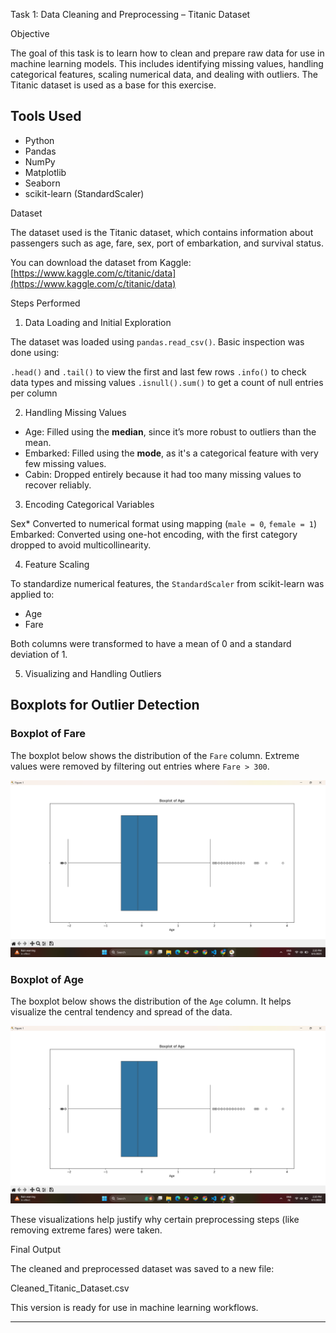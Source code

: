 
Task 1: Data Cleaning and Preprocessing – Titanic Dataset

Objective

The goal of this task is to learn how to clean and prepare raw data for use in machine learning models. This includes identifying missing values, handling categorical features, scaling numerical data, and dealing with outliers. The Titanic dataset is used as a base for this exercise.



## Tools Used

* Python
* Pandas
* NumPy
* Matplotlib
* Seaborn
* scikit-learn (StandardScaler)



Dataset

The dataset used is the Titanic dataset, which contains information about passengers such as age, fare, sex, port of embarkation, and survival status.

You can download the dataset from Kaggle:
[https://www.kaggle.com/c/titanic/data](https://www.kaggle.com/c/titanic/data)



 Steps Performed

1. Data Loading and Initial Exploration

The dataset was loaded using `pandas.read_csv()`. Basic inspection was done using:

`.head()` and `.tail()` to view the first and last few rows
`.info()` to check data types and missing values
`.isnull().sum()` to get a count of null entries per column

2. Handling Missing Values

* Age: Filled using the **median**, since it’s more robust to outliers than the mean.
* Embarked: Filled using the **mode**, as it's a categorical feature with very few missing values.
* Cabin: Dropped entirely because it had too many missing values to recover reliably.

 3. Encoding Categorical Variables

 Sex* Converted to numerical format using mapping (`male = 0`, `female = 1`)
Embarked: Converted using one-hot encoding, with the first category dropped to avoid multicollinearity.

 4. Feature Scaling

To standardize numerical features, the `StandardScaler` from scikit-learn was applied to:

* Age
* Fare

Both columns were transformed to have a mean of 0 and a standard deviation of 1.

 5. Visualizing and Handling Outliers

## Boxplots for Outlier Detection

### Boxplot of Fare
The boxplot below shows the distribution of the `Fare` column. Extreme values were removed by filtering out entries where `Fare > 300`.

![Boxplot of Fare](images/Box_plot.png)

### Boxplot of Age
The boxplot below shows the distribution of the `Age` column. It helps visualize the central tendency and spread of the data.

![Boxplot of Age](images/Box_Plot_Age.png)







These visualizations help justify why certain preprocessing steps (like removing extreme fares) were taken.



Final Output

The cleaned and preprocessed dataset was saved to a new file:


Cleaned_Titanic_Dataset.csv


This version is ready for use in machine learning workflows.

---

